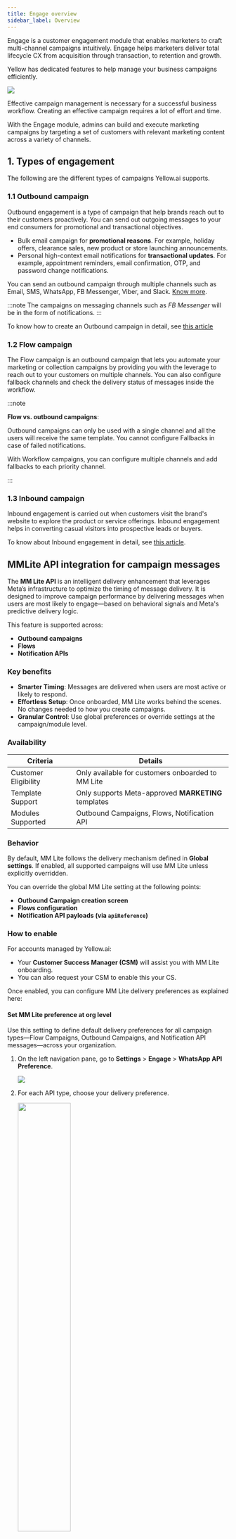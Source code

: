```yaml
---
title: Engage overview
sidebar_label: Overview
---
```


Engage is a customer engagement module that enables marketers to craft multi-channel campaigns intuitively.  Engage helps marketers deliver total lifecycle CX from acquisition through transaction, to retention and growth.



Yellow has dedicated features to help  manage your business campaigns efficiently.


![](https://i.imgur.com/InpWUnu.png)

Effective campaign management is necessary for a successful business workflow. Creating an effective campaign requires a lot of effort and time.

With the Engage module, admins can build and execute marketing campaigns by targeting a set of customers with relevant marketing content across a variety of channels.


## 1. Types of engagement
The following are the different types of campaigns Yellow.ai supports.

### 1.1 Outbound campaign

Outbound engagement is a type of campaign that help brands reach out to their customers proactively. You can send out outgoing messages to your end consumers for promotional and transactional objectives.

* Bulk email campaign for **promotional reasons**. For example, holiday offers, clearance sales, new product or store launching announcements.
* Personal high-context email notifications for **transactional updates**. For example, appointment reminders, email confirmation, OTP, and password change notifications.


You can send an outbound campaign through multiple channels such as Email, SMS, WhatsApp, FB Messenger, Viber, and Slack. [Know more](https://docs.yellow.ai/docs/platform_concepts/engagement/outbound/templates/overview).

:::note
The campaigns on messaging channels such as *FB Messenger* will be in the form of notifications.
:::  

To know how to create an Outbound campaign in detail, see [this article](https://docs.yellow.ai/docs/platform_concepts/engagement/outbound/outbound-campaigns/run-campaign)

### 1.2 Flow campaign

The Flow campaign is an outbound campaign that lets you automate your marketing or collection campaigns by providing you with the leverage to reach out to your customers on multiple channels. You can also configure fallback channels and check the delivery status of messages inside the workflow.

:::note

**Flow vs. outbound campaigns**:

Outbound campaigns can only be used with a single channel and all the users will receive the same template. You cannot configure Fallbacks in case of failed notifications. 

With Workflow campaigns,  you can configure multiple channels and add fallbacks to each priority channel. 

:::


### 1.3 Inbound campaign

Inbound engagement is carried out when customers visit the brand's website to explore the product or service offerings. Inbound engagement helps in converting casual visitors into prospective leads or buyers.

To know about Inbound engagement in detail, see [this article](https://docs.yellow.ai/docs/platform_concepts/engagement/inbound/gettingStarted/launchingYourFirstInboundCampaign).



## MMLite API integration for campaign messages


The **MM Lite API** is an intelligent delivery enhancement that leverages Meta’s infrastructure to optimize the timing of message delivery. It is designed to improve campaign performance by delivering messages when users are most likely to engage—based on behavioral signals and Meta's predictive delivery logic.

This feature is supported across:

* **Outbound campaigns**
* **Flows**
* **Notification APIs**


### Key benefits

* **Smarter Timing**: Messages are delivered when users are most active or likely to respond.
* **Effortless Setup**: Once onboarded, MM Lite works behind the scenes. No changes needed to how you create campaigns.
* **Granular Control**: Use global preferences or override settings at the campaign/module level.


### Availability

| Criteria             | Details                                             |
| -------------------- | --------------------------------------------------- |
| Customer Eligibility | Only available for customers onboarded to MM Lite   |
| Template Support     | Only supports Meta-approved **MARKETING** templates |
| Modules Supported    | Outbound Campaigns, Flows, Notification API         |


### Behavior


By default, MM Lite follows the delivery mechanism defined in **Global settings**. If enabled, all supported campaigns will use MM Lite unless explicitly overridden.


You can override the global MM Lite setting at the following points:

* **Outbound Campaign creation screen**
* **Flows configuration**
* **Notification API payloads (via `apiReference`)**


### How to enable

For accounts managed by Yellow.ai:

* Your **Customer Success Manager (CSM)** will assist you with MM Lite onboarding.
* You can also request your CSM to enable this your CS.

Once enabled, you can configure MM Lite delivery preferences as explained here:

#### Set MM Lite preference at org level
Use this setting to define default delivery preferences for all campaign types—Flow Campaigns, Outbound Campaigns, and Notification API messages—across your organization.

1. On the left navigation pane, go to **Settings** > **Engage** > **WhatsApp API Preference**.

   ![](/img/cdp/whatsapp-preference.png)

2. For each API type, choose your delivery preference.

    <img src="/img/cdp/p2.png" width="50%"/>

3. Click **Confirm**.

#### Setting MM Lite at individual campaign level


You can also configure this setting while creating a Flow, Outbound campaign, or using Notification APIs. It overrides the global (org-level) configuration and applies only to the specific campaign or use case.


For more details, refer to the relevant documentation.



### Reporting for messages delivered through MMLite 

A new column called **API Preference** has been added to notification reports. This column displays the delivery method used for each message (e.g., **Cloud API**, or **MM Lite**) to improve transparency and traceability.


### Limitations

* MM Lite is not available for **non-Marketing** templates.
* Only eligible for customers who have completed MM Lite onboarding.
* Delivery optimization is controlled by Meta; Yellow\.ai does not guarantee exact timing.


---





## 2. Access Engage module

:::note
There are two user roles for Engage module. 

* **Engagement admin**:  Authorised to send campaigns and create audience groups.
* **Engagement user**: Can only schedule campaigns.
:::

To access Engage, follow these steps -
1. Login to https://cloud.yellow.ai  and go to your AI-agent.  
2. Use any of the following ways -
   * Click on **Engage for campaigns** under  *Quick links*.
   * Click on the main menu to expand and select **Engage**.

   ![](https://i.imgur.com/eyL6QxV.png)

:::note
If you are unable to access the Engage module, check your role with the Ai-agent's Super admin and request the required role - 
* *Engagement admin* to send campaigns and create audience groups.
* *Engagement user* to just schedule campaigns.
:::













